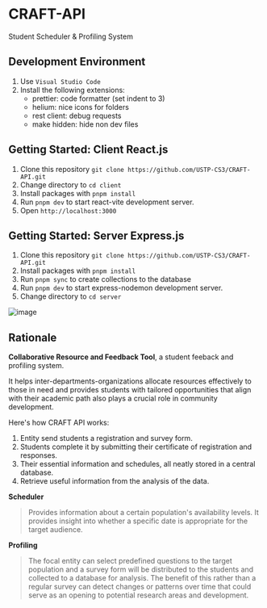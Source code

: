 # CRAFT-API

Student Scheduler &amp; Profiling System

## Development Environment

1. Use `Visual Studio Code`
2. Install the following extensions:
   -  prettier: code formatter (set indent to 3)
   -  helium: nice icons for folders
   -  rest client: debug requests
   -  make hidden: hide non dev files

## Getting Started: Client React.js

1. Clone this repository `git clone https://github.com/USTP-CS3/CRAFT-API.git`
2. Change directory to `cd client`
3. Install packages with `pnpm install`
4. Run `pnpm dev` to start react-vite development server.
5. Open `http://localhost:3000`

## Getting Started: Server Express.js

1. Clone this repository `git clone https://github.com/USTP-CS3/CRAFT-API.git`
2. Install packages with `pnpm install`
3. Run `pnpm sync` to create collections to the database
4. Run `pnpm dev` to start express-nodemon development server.
5. Change directory to `cd server`

![image](https://github.com/USTP-CS3/CRAFT-API/assets/26486389/d4cc4728-e0e2-4ff7-b458-a371c7701f9d)


## Rationale

**Collaborative Resource and Feedback Tool**, a student feeback and profiling system.

It helps inter-departments-organizations allocate resources effectively to those in need and provides students with tailored opportunities that align with their academic path also plays a crucial role in community development.

Here's how CRAFT API works:

1. Entity send students a registration and survey form.
2. Students complete it by submitting their certificate of registration and responses.
3. Their essential information and schedules, all neatly stored in a central database.
4. Retrieve useful information from the analysis of the data.

**Scheduler**

> Provides information about a certain population's availability levels. It provides insight into whether a specific date is appropriate for the target audience.

**Profiling**

> The focal entity can select predefined questions to the target population and a survey form will be distributed to the students and collected to a database for analysis. The benefit of this rather than a regular survey can detect changes or patterns over time that could serve as an opening to potential research areas and development.

